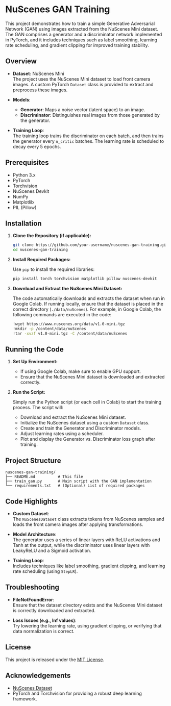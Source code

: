 # NuScenes GAN Training

This project demonstrates how to train a simple Generative Adversarial Network (GAN) using images extracted from the NuScenes Mini dataset. The GAN comprises a generator and a discriminator network implemented in PyTorch, and it includes techniques such as label smoothing, learning rate scheduling, and gradient clipping for improved training stability.

## Overview

- **Dataset**: NuScenes Mini  
  The project uses the NuScenes Mini dataset to load front camera images. A custom PyTorch `Dataset` class is provided to extract and preprocess these images.

- **Models**:  
  - **Generator**: Maps a noise vector (latent space) to an image.  
  - **Discriminator**: Distinguishes real images from those generated by the generator.

- **Training Loop**:  
  The training loop trains the discriminator on each batch, and then trains the generator every `n_critic` batches. The learning rate is scheduled to decay every 5 epochs.

## Prerequisites

- Python 3.x  
- PyTorch  
- Torchvision  
- NuScenes Devkit  
- NumPy  
- Matplotlib  
- PIL (Pillow)

## Installation

1. **Clone the Repository (if applicable):**

   ```bash
   git clone https://github.com/your-username/nuscenes-gan-training.git
   cd nuscenes-gan-training
   ```

2. **Install Required Packages:**

   Use `pip` to install the required libraries:

   ```bash
   pip install torch torchvision matplotlib pillow nuscenes-devkit
   ```

3. **Download and Extract the NuScenes Mini Dataset:**

   The code automatically downloads and extracts the dataset when run in Google Colab. If running locally, ensure that the dataset is placed in the correct directory (`./data/nuScenes`). For example, in Google Colab, the following commands are executed in the code:

   ```bash
   !wget https://www.nuscenes.org/data/v1.0-mini.tgz
   !mkdir -p /content/data/nuScenes
   !tar -xvzf v1.0-mini.tgz -C /content/data/nuScenes
   ```

## Running the Code

1. **Set Up Environment:**

   - If using Google Colab, make sure to enable GPU support.
   - Ensure that the NuScenes Mini dataset is downloaded and extracted correctly.

2. **Run the Script:**

   Simply run the Python script (or each cell in Colab) to start the training process. The script will:
   - Download and extract the NuScenes Mini dataset.
   - Initialize the NuScenes dataset using a custom `Dataset` class.
   - Create and train the Generator and Discriminator models.
   - Adjust learning rates using a scheduler.
   - Plot and display the Generator vs. Discriminator loss graph after training.

## Project Structure

```
nuscenes-gan-training/
├── README.md          # This file
├── train_gan.py       # Main script with the GAN implementation
└── requirements.txt   # (Optional) List of required packages
```

## Code Highlights

- **Custom Dataset**:  
  The `NuScenesDataset` class extracts tokens from NuScenes samples and loads the front camera images after applying transformations.

- **Model Architecture**:  
  The generator uses a series of linear layers with ReLU activations and Tanh at the output, while the discriminator uses linear layers with LeakyReLU and a Sigmoid activation.

- **Training Loop**:  
  Includes techniques like label smoothing, gradient clipping, and learning rate scheduling (using `StepLR`).

## Troubleshooting

- **FileNotFoundError**:  
  Ensure that the dataset directory exists and the NuScenes Mini dataset is correctly downloaded and extracted.

- **Loss Issues (e.g., Inf values)**:  
  Try lowering the learning rate, using gradient clipping, or verifying that data normalization is correct.

## License

This project is released under the [MIT License](LICENSE).

## Acknowledgements

- [NuScenes Dataset](https://www.nuscenes.org/)
- PyTorch and Torchvision for providing a robust deep learning framework.


